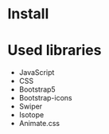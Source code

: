 

# Install

# Used libraries

- JavaScript
- CSS
- Bootstrap5
- Bootstrap-icons
- Swiper
- Isotope
- Animate.css
